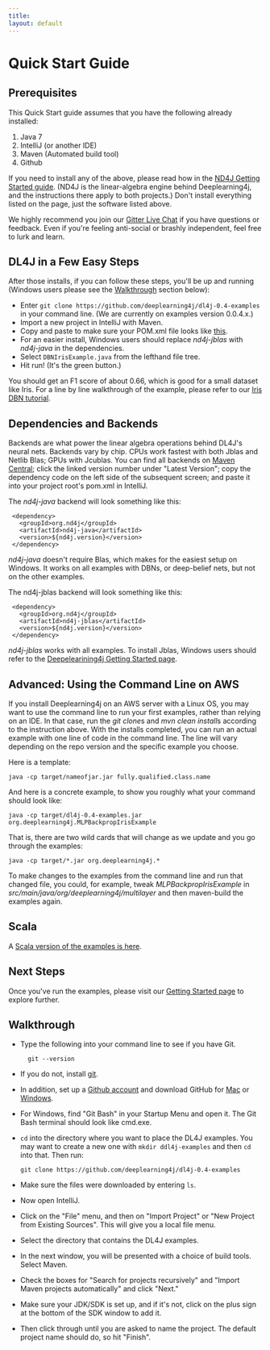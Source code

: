 ```yaml
---
title:
layout: default
---
```


Quick Start Guide
=========================================

## Prerequisites

This Quick Start guide assumes that you have the following already installed:

1. Java 7
2. IntelliJ (or another IDE)
3. Maven (Automated build tool)
4. Github 
 
If you need to install any of the above, please read how in the [ND4J Getting Started guide](http://nd4j.org/getstarted.html).  (ND4J is the linear-algebra engine behind Deeplearning4j, and the instructions there apply to both projects.) Don't install everything listed on the page, just the software listed above. 

We highly recommend you join our [Gitter Live Chat](https://gitter.im/deeplearning4j/deeplearning4j) if you have questions or feedback. Even if you're feeling anti-social or brashly independent, feel free to lurk and learn.

## DL4J in a Few Easy Steps

After those installs, if you can follow these steps, you'll be up and running (Windows users please see the [Walkthrough](#walk) section below):

* Enter `git clone https://github.com/deeplearning4j/dl4j-0.4-examples` in your command line. (We are currently on examples version 0.0.4.x.)
* Import a new project in IntelliJ with Maven. 
* Copy and paste to make sure your POM.xml file looks like [this](https://github.com/deeplearning4j/dl4j-0.4-examples/blob/master/pom.xml). 
* For an easier install, Windows users should replace *nd4j-jblas* with *nd4j-java* in the dependencies. 
* Select `DBNIrisExample.java` from the lefthand file tree.
* Hit run! (It's the green button.)

You should get an F1 score of about 0.66, which is good for a small dataset like Iris. For a line by line walkthrough of the example, please refer to our [Iris DBN tutorial](../iris-flower-dataset-tutorial.html).

## Dependencies and Backends

Backends are what power the linear algebra operations behind DL4J's neural nets. Backends vary by chip. CPUs work fastest with both Jblas and Netlib Blas; GPUs with Jcublas. You can find all backends on [Maven Central](https://search.maven.org); click the linked version number under "Latest Version"; copy the dependency code on the left side of the subsequent screen; and paste it into your project root's pom.xml in IntelliJ. 

The *nd4j-java* backend will look something like this:

     <dependency>
       <groupId>org.nd4j</groupId>
       <artifactId>nd4j-java</artifactId>
       <version>${nd4j.version}</version>
     </dependency>

*nd4j-java* doesn't require Blas, which makes for the easiest setup on Windows. It works on all examples with DBNs, or deep-belief nets, but not on the other examples. 

The nd4j-jblas backend will look something like this:

     <dependency>
       <groupId>org.nd4j</groupId>
       <artifactId>nd4j-jblas</artifactId>
       <version>${nd4j.version}</version>
     </dependency>

*nd4j-jblas* works with all examples. To install Jblas, Windows users should refer to the [Deepelearining4j Getting Started page](../gettingstarted.html).

## Advanced: Using the Command Line on AWS

If you install Deeplearning4j on an AWS server with a Linux OS, you may want to use the command line to run your first examples, rather than relying on an IDE. In that case, run the *git clone*s and *mvn clean install*s according to the instruction above. With the installs completed, you can run an actual example with one line of code in the command line. The line will vary depending on the repo version and the specific example you choose. 

Here is a template:

    java -cp target/nameofjar.jar fully.qualified.class.name

And here is a concrete example, to show you roughly what your command should look like:

    java -cp target/dl4j-0.4-examples.jar org.deeplearning4j.MLPBackpropIrisExample

That is, there are two wild cards that will change as we update and you go through the examples:

    java -cp target/*.jar org.deeplearning4j.*

To make changes to the examples from the command line and run that changed file, you could, for example, tweak *MLPBackpropIrisExample* in *src/main/java/org/deeplearning4j/multilayer* and then maven-build the examples again. 

## Scala 

A [Scala version of the examples is here](https://github.com/kogecoo/dl4j-0.4-examples-scala).

## Next Steps

Once you've run the examples, please visit our [Getting Started page](../gettingstarted.html) to explore further. 

## <a name="walk">Walkthrough</a>

* Type the following into your command line to see if you have Git.

		git --version 

* If you do not, install [git](https://git-scm.herokuapp.com/book/en/v2/Getting-Started-Installing-Git). 
* In addition, set up a [Github account](https://github.com/join) and download GitHub for [Mac](https://mac.github.com/) or [Windows](https://windows.github.com/). 
* For Windows, find "Git Bash" in your Startup Menu and open it. The Git Bash terminal should look like cmd.exe.
* `cd` into the directory where you want to place the DL4J examples. You may want to create a new one with `mkdir ddl4j-examples` and then `cd` into that. Then run:

    `git clone https://github.com/deeplearning4j/dl4j-0.4-examples`
* Make sure the files were downloaded by entering `ls`. 
* Now open IntelliJ. 
* Click on the "File" menu, and then on "Import Project" or "New Project from Existing Sources". This will give you a local file menu. 
* Select the directory that contains the DL4J examples. 
* In the next window, you will be presented with a choice of build tools. Select Maven. 
* Check the boxes for "Search for projects recursively" and "Import Maven projects automatically" and click "Next." 
* Make sure your JDK/SDK is set up, and if it's not, click on the plus sign at the bottom of the SDK window to add it. 
* Then click through until you are asked to name the project. The default project name should do, so hit "Finish".
